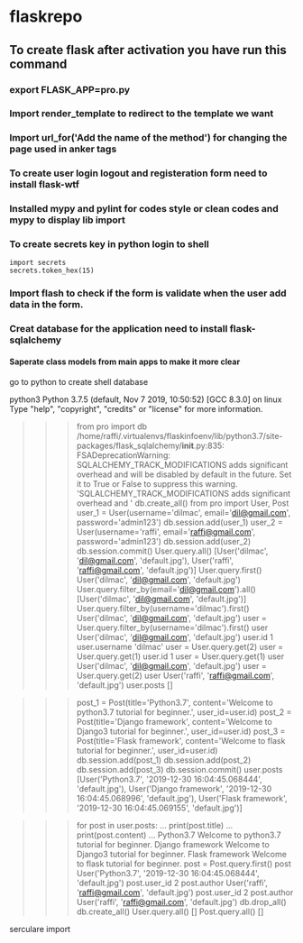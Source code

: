 # flaskrepo
## To create flask after activation you have run this command

### export FLASK_APP=pro.py

### Import render_template to redirect to the template we want

### Import url_for('Add the name of the method') for changing the page used in anker tags

### To create user login logout and registeration form need to install flask-wtf

### Installed mypy and pylint for codes style or clean codes and mypy to display lib import

### To create secrets key in python login to shell
	import secrets
	secrets.token_hex(15)

### Import flash to check if the form is validate when the user add data in the form.

### Creat database for the application need to install flask-sqlalchemy
#### Saperate class models from main apps to make it more clear


go to python to create shell database

python3
Python 3.7.5 (default, Nov  7 2019, 10:50:52) 
[GCC 8.3.0] on linux
Type "help", "copyright", "credits" or "license" for more information.
>>> from pro import db
/home/raffi/.virtualenvs/flaskinfoenv/lib/python3.7/site-packages/flask_sqlalchemy/__init__.py:835: FSADeprecationWarning: SQLALCHEMY_TRACK_MODIFICATIONS adds significant overhead and will be disabled by default in the future.  Set it to True or False to suppress this warning.
  'SQLALCHEMY_TRACK_MODIFICATIONS adds significant overhead and '
>>> db.create_all()
>>> from pro import User, Post
>>> user_1 = User(username='dilmac', email='dil@gmail.com', password='admin123')
>>> db.session.add(user_1)
>>> user_2 = User(username='raffi', email='raffi@gmail.com', password='admin123')
>>> db.session.add(user_2)
>>> db.session.commit()
>>> User.query.all()
[User('dilmac', 'dil@gmail.com', 'default.jpg'), User('raffi', 'raffi@gmail.com', 'default.jpg')]
>>> User.query.first()
User('dilmac', 'dil@gmail.com', 'default.jpg')
>>> User.query.filter_by(email='dil@gmail.com').all()
[User('dilmac', 'dil@gmail.com', 'default.jpg')]
>>> User.query.filter_by(username='dilmac').first()
User('dilmac', 'dil@gmail.com', 'default.jpg')
>>> user = User.query.filter_by(username='dilmac').first()
>>> user
User('dilmac', 'dil@gmail.com', 'default.jpg')
>>> user.id
1
>>> user.username
'dilmac'
>>> user = User.query.get(2)
>>> user = User.query.get(1)
>>> user.id
1
>>> user = User.query.get(1)
>>> user
User('dilmac', 'dil@gmail.com', 'default.jpg')
>>> user = User.query.get(2)
>>> user
User('raffi', 'raffi@gmail.com', 'default.jpg')
>>> user.posts
[]


>>> post_1 = Post(title='Python3.7', content='Welcome to python3.7 tutorial for beginner.', user_id=user.id)
>>> post_2 = Post(title='Django framework', content='Welcome to Django3 tutorial for beginner.', user_id=user.id)
>>> post_3 = Post(title='Flask framework', content='Welcome to flask tutorial for beginner.', user_id=user.id)
>>> db.session.add(post_1)
>>> db.session.add(post_2)
>>> db.session.add(post_3)
>>> db.session.commit()
>>> user.posts
[User('Python3.7', '2019-12-30 16:04:45.068444', 'default.jpg'), User('Django framework', '2019-12-30 16:04:45.068996', 'default.jpg'), User('Flask framework', '2019-12-30 16:04:45.069155', 'default.jpg')]
>>> 

>>> for post in user.posts:
...     print(post.title)
...     print(post.content)
... 
Python3.7
Welcome to python3.7 tutorial for beginner.
Django framework
Welcome to Django3 tutorial for beginner.
Flask framework
Welcome to flask tutorial for beginner.
>>> post = Post.query.first()
>>> post
User('Python3.7', '2019-12-30 16:04:45.068444', 'default.jpg')
>>> post.user_id
2
>>> post.author
User('raffi', 'raffi@gmail.com', 'default.jpg')
>>> post.user_id
2
>>> post.author
User('raffi', 'raffi@gmail.com', 'default.jpg')
>>> db.drop_all()
>>> db.create_all()
>>> User.query.all()
[]
>>> Post.query.all()
[]
>>> 


serculare import